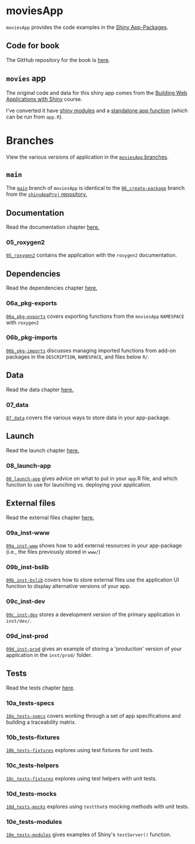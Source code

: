 # moviesApp 

`moviesApp` provides the code examples in the [Shiny App-Packages](https://mjfrigaard.github.io/shinyap/).

## Code for book 

The GitHub repository for the book is [here](https://github.com/mjfrigaard/shinyap).

## `movies` app

The original code and data for this shiny app comes from the [Building Web Applications with Shiny](https://rstudio-education.github.io/shiny-course/) course. 

I've converted it have [shiny modules](https://shiny.posit.co/r/articles/improve/modules/) and a [standalone app function](https://mastering-shiny.org/scaling-packaging.html#converting-an-existing-app) (which can be run from `app.R`).

# Branches 

View the various versions of application in the [`moviesApp` branches](https://github.com/mjfrigaard/moviesApp/branches/all).

## `main`

The [`main`](https://github.com/mjfrigaard/moviesApp/tree/main) branch of `moviesApp` is identical to the [`06_create-package`](https://github.com/mjfrigaard/shinyAppProj/tree/06_create-package) branch from the [`shinyAppProj` repository.](https://github.com/mjfrigaard/shinyAppProj/)

## Documentation 

Read the documentation chapter [here.](https://mjfrigaard.github.io/shinyap/document.html)

### 05_roxygen2

[`05_roxygen2`](https://github.com/mjfrigaard/moviesApp/tree/05_roxygen2) contains the application with the `roxygen2` documentation.

## Dependencies 

Read the dependencies chapter [here.](https://mjfrigaard.github.io/shinyap/dependencies.html)

### 06a_pkg-exports

[`06a_pkg-exports`](https://github.com/mjfrigaard/moviesApp/tree/06a_pkg-exports) covers exporting functions from the `moviesApp` `NAMESPACE` with `roxygen2`  

### 06b_pkg-imports

[`06b_pkg-imports`](https://github.com/mjfrigaard/moviesApp/tree/06b_pkg-imports) discusses managing imported functions from add-on packages in the `DESCRIPTION`, `NAMESPACE`, and files below `R/`.

## Data 

Read the data chapter [here.](https://mjfrigaard.github.io/shinyap/data.html)

### 07_data

[`07_data`](https://github.com/mjfrigaard/moviesApp/tree/07_data) covers the various ways to store data in your app-package.

## Launch 

Read the launch chapter [here.](https://mjfrigaard.github.io/shinyap/launch.html)

### 08_launch-app

[`08_launch-app`](https://github.com/mjfrigaard/moviesApp/tree/08_launch-app) gives advice on what to put in your `app`.R file, and which function to use for launching vs. deploying your application.

## External files 

Read the external files chapter [here.](https://mjfrigaard.github.io/shinyap/external.html)

### 09a_inst-www

[`09a_inst-www`](https://github.com/mjfrigaard/moviesApp/tree/09a_inst-www) shows how to add external resources in your app-package (i.e., the files previously stored in `www/`)

### 09b_inst-bslib

[`09b_inst-bslib`](https://github.com/mjfrigaard/moviesApp/tree/09b_inst-bslib) covers how to store external files use the application UI function to display alternative versions of your app.

### 09c_inst-dev

[`09c_inst-dev`](https://github.com/mjfrigaard/moviesApp/tree/09c_inst-dev) stores a development version of the primary application in `inst/dev/`.

### 09d_inst-prod

[`09d_inst-prod`](https://github.com/mjfrigaard/moviesApp/tree/09d_inst-prod) gives an example of storing a 'production' version of your application in the `inst/prod/` folder.

## Tests 

Read the tests chapter [here](https://mjfrigaard.github.io/shinyap/tests.html).

### 10a_tests-specs

[`10a_tests-specs`](https://github.com/mjfrigaard/moviesApp/tree/10a_tests-specs) covers working through a set of app specifications and building a traceability matrix. 

### 10b_tests-fixtures

[`10b_tests-fixtures`](https://github.com/mjfrigaard/moviesApp/tree/10b_tests-fixtures) explores using test fixtures for unit tests.

### 10c_tests-helpers

[`10c_tests-fixtures`](https://github.com/mjfrigaard/moviesApp/tree/10c_tests-helpers) explores using test helpers with unit tests.

### 10d_tests-mocks

[`10d_tests-mocks`](https://github.com/mjfrigaard/moviesApp/tree/10d_tests-mocks) explores using `testthat`s mocking methods with unit tests.

### 10e_tests-modules

[`10e_tests-modules`](https://github.com/mjfrigaard/moviesApp/tree/10e_tests-modules) gives examples of Shiny's `testServer()` function.

